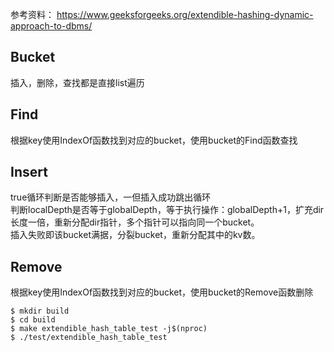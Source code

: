 参考资料：
https://www.geeksforgeeks.org/extendible-hashing-dynamic-approach-to-dbms/

## Bucket
插入，删除，查找都是直接list遍历

## Find  
根据key使用IndexOf函数找到对应的bucket，使用bucket的Find函数查找  

## Insert
true循环判断是否能够插入，一但插入成功跳出循环  
判断localDepth是否等于globalDepth，等于执行操作：globalDepth+1，扩充dir长度一倍，重新分配dir指针，多个指针可以指向同一个bucket。  
插入失败即该bucket满据，分裂bucket，重新分配其中的kv数。  

## Remove
根据key使用IndexOf函数找到对应的bucket，使用bucket的Remove函数删除


```
$ mkdir build
$ cd build
$ make extendible_hash_table_test -j$(nproc)
$ ./test/extendible_hash_table_test
```